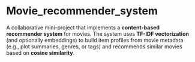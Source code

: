# Movie_recommender_system
A collaborative mini-project that implements a **content-based recommender system** for movies.   The system uses **TF-IDF vectorization** (and optionally embeddings) to build item profiles from movie metadata (e.g., plot summaries, genres, or tags) and recommends similar movies based on **cosine similarity**.
